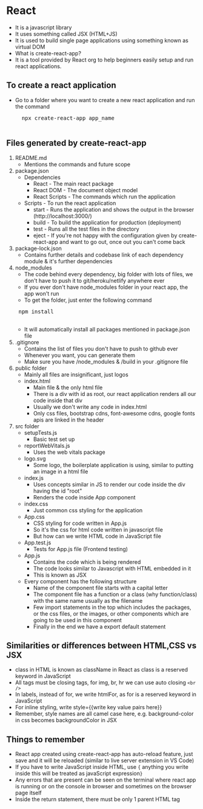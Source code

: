 # React

- It is a javascript library
- It uses something called JSX (HTML+JS)
- It is used to build single page applications using something known as virtual DOM
- What is create-react-app?
- It is a tool provided by React org to help beginners easily setup and run react applications.

## To create a react application
- Go to a folder where you want to create a new react application and run the command
    <pre>
    npx create-react-app app_name
    </pre>

## Files generated by create-react-app
1. README.md
    - Mentions the commands and future scope
2. package.json 
    - Dependencies
        - React - The main react package
        - React DOM - The document object model
        - React Scripts - The commands which run the application
    - Scripts - To run the react application
        - start - Runs the application and shows the output in the browser (http://localhost:3000/)
        - build - To build the application for production (deployment)
        - test - Runs all the test files in the directory
        - eject - If you're not happy with the configuration given by create-react-app and want to go out, once out you can't come back
3. package-lock.json
    - Contains further details and codebase link of each dependency module & it's further dependencies
4. node_modules
    - The code behind every dependency, big folder with lots of files, we don't have to push it to git/heroku/netlify anywhere ever
    - If you ever don't have node_modules folder in your react app, the app won't run
    - To get the folder, just enter the following command
    <pre>
    npm install
    </pre>
    - It will automatically install all packages mentioned in package.json file
5. .gitignore
    - Contains the list of files you don't have to push to github ever
    - Whenever you want, you can generate them
    - Make sure you have /node_modules & /build in your .gitignore file
6. public folder
    - Mainly all files are insignificant, just logos
    - index.html
        - Main file & the only html file
        - There is a div with id as root, our react application renders all our code inside that div
        - Usually we don't write any code in index.html
        - Only css files, bootstrap cdns, font-awesome cdns, google fonts apis are linked in the header
7. src folder
    - setupTests.js 
        - Basic test set up
    - reportWebVitals.js
        - Uses the web vitals package
    - logo.svg
        - Some logo, the boilerplate application is using, similar to putting an image in a html file
    - index.js
        - Uses concepts similar in JS to render our code inside the div having the id "root"
        - Renders the code inside App component
    - index.css
        - Just common css styling for the application
    - App.css
        - CSS styling for code written in App.js
        - So it's the css for html code written in javascript file
        - But how can we write HTML code in JavaScript file
    - App.test.js
        - Tests for App.js file (Frontend testing)
    - App.js
        - Contains the code which is being rendered
        - The code looks similar to Javascript with HTML embedded in it
        - This is known as JSX
    - Every component has the following structure
        - Name of the component file starts with a capital letter
        - The component file has a function or a class (why function/class) with the same name usually as the filename
        - Few import statements in the top which includes the packages, or the css files, or the images, or other components which are going to be used in this component
        - Finally in the end we have a export default statement

## Similarities or differences between HTML,CSS vs JSX
- class in HTML is known as className in React as class is a reserved keyword in JavaScript
- All tags must be closing tags, for img, br, hr we can use auto closing `<br />`
- In labels, instead of for, we write htmlFor, as for is a reserved keyword in JavaScript
- For inline styling, write style={{write key value pairs here}}
- Remember, style names are all camel case here, e.g. background-color in css becomes backgroundColor in JSX

## Things to remember
- React app created using create-react-app has auto-reload feature, just save and it will be reloaded (similar to live server extension in VS Code)
- If you have to write JavaScript inside HTML, use `{` anything you write inside this will be treated as javaScript expression`}`
- Any errors that are present can be seen on the terminal where react app is running or on the console in browser and sometimes on the browser page itself
- Inside the return statement, there must be only 1 parent HTML tag






